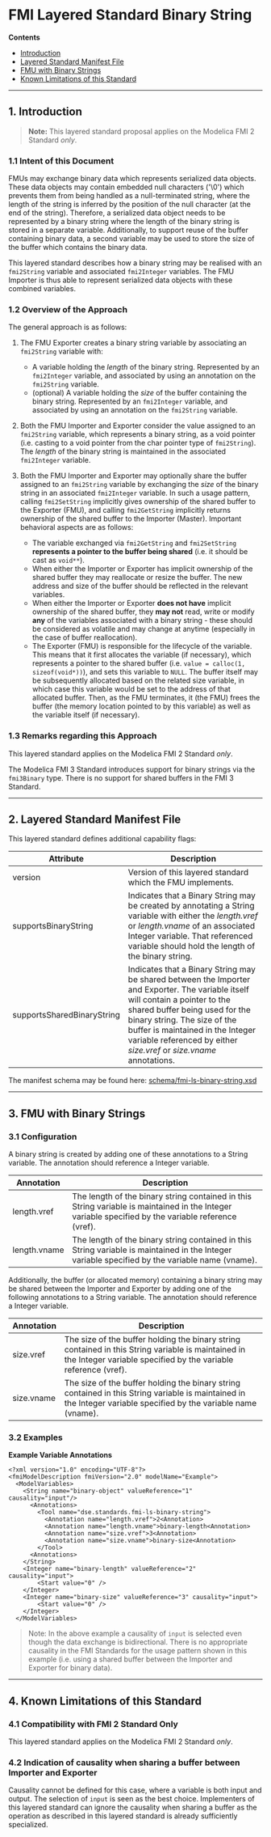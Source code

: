 <!--
SPDX-FileCopyrightText: 2023 Robert Bosch GmbH

SPDX-License-Identifier: Apache-2.0
-->

# FMI Layered Standard Binary String


__Contents__
- [Introduction](#introduction)
- [Layered Standard Manifest File](#manifest)
- [FMU with Binary Strings](#binary_string)
- [Known Limitations of this Standard](#limitations)

---

<a name="introduction"></a>

## 1. Introduction

> **Note:** This layered standard proposal applies on the Modelica FMI 2 Standard _only_.


### 1.1 Intent of this Document

FMUs may exchange binary data which represents serialized data objects. These data objects may contain embedded null characters ('\0') which prevents them from being handled as a null-terminated string, where the length of the string is inferred by the position of the null character (at the end of the string). Therefore, a serialized data object needs to be represented by a binary string where the length of the binary string is stored in a separate variable. Additionally, to support reuse of the buffer containing binary data, a second variable may be used to store the size of the buffer which contains the binary data.

This layered standard describes how a binary string may be realised with an `fmi2String` variable and associated `fmi2Integer` variables. The FMU Importer is thus able to represent serialized data objects with these combined variables.


### 1.2 Overview of the Approach

The general approach is as follows:

1. The FMU Exporter creates a binary string variable by associating an `fmi2String` variable with:
    * A variable holding the _length_ of the binary string. Represented by an `fmi2Integer` variable, and associated by using an annotation on the `fmi2String` variable.
    * (optional) A variable holding the _size_ of the buffer containing the binary string. Represented by an `fmi2Integer` variable, and associated by using an annotation on the `fmi2String` variable.

2. Both the FMU Importer and Exporter consider the value assigned to an `fmi2String` variable, which represents a binary string, as a void pointer (i.e. casting to a void pointer from the char pointer type of `fmi2String`). The _length_ of the binary string is maintained in the associated `fmi2Integer` variable.

3. Both the FMU Importer and Exporter may optionally share the buffer assigned to an `fmi2String` variable by exchanging the _size_ of the binary string in an associated `fmi2Integer` variable. In such a usage pattern, calling `fmi2SetString` implicitly gives ownership of the shared buffer to the Exporter (FMU), and calling `fmi2GetString` implicitly returns ownership of the shared buffer to the Importer (Master). Important behavioral aspects are as follows:
    * The variable exchanged via `fmi2GetString` and `fmi2SetString` **represents a pointer to the buffer being shared** (i.e. it should be cast as `void**`).
    * When either the Importer or Exporter has implicit ownership of the shared buffer they may reallocate or resize the buffer. The new address and size of the buffer should be reflected in the relevant variables.
    * When either the Importer or Exporter __does not have__ implicit ownership of the shared buffer, they __may not__ read, write or modify __any__ of the variables associated with a binary string - these should be considered as volatile and may change at anytime (especially in the case of buffer reallocation).
    * The Exporter (FMU) is responsible for the lifecycle of the variable. This means that it first allocates the variable (if necessary), which represents a pointer to the shared buffer (i.e. `value = calloc(1, sizeof(void*))`), and sets this variable to `NULL`. The buffer itself may be subsequently allocated based on the related size variable, in which case this variable would be set to the address of that allocated buffer. Then, as the FMU terminates, it (the FMU) frees the buffer (the memory location pointed to by this variable) as well as the variable itself (if necessary).


### 1.3 Remarks regarding this Approach

This layered standard applies on the Modelica FMI 2 Standard _only_.

The Modelica FMI 3 Standard introduces support for binary strings via the `fmi3Binary` type. There is no support for shared buffers in the FMI 3 Standard.



---
<a name="manifest"></a>

## 2. Layered Standard Manifest File

This layered standard defines additional capability flags:


| Attribute   | Description |
| ----------- | ----------- |
| version | Version of this layered standard which the FMU implements. |
| supportsBinaryString | Indicates that a Binary String may be created by annotating a String variable with either the _length.vref_ or _length.vname_ of an associated Integer variable. That referenced variable should hold the length of the binary string. |
| supportsSharedBinaryString | Indicates that a Binary String may be shared between the Importer and Exporter. The variable itself will contain a pointer to the shared buffer being used for the binary string. The size of the buffer is maintained in the Integer variable referenced by either _size.vref_ or _size.vname_ annotations. |


The manifest schema may be found here: [schema/fmi-ls-binary-string.xsd](schema/fmi-ls-binary-string.xsd)



---
<a name="binary_string"></a>

## 3. FMU with Binary Strings

### 3.1 Configuration

A binary string is created by adding one of these annotations to a String variable. The annotation should reference a Integer variable.

| Annotation   | Description |
| ----------- | ----------- |
| length.vref | The length of the binary string contained in this String variable is maintained in the Integer variable specified by the variable reference (vref). |
| length.vname | The length of the binary string contained in this String variable is maintained in the Integer variable specified by the variable name (vname). |


Additionally, the buffer (or allocated memory) containing a binary string may be shared between the Importer and Exporter by adding one of the following annotations to a String variable. The annotation should reference a Integer variable.

| Annotation   | Description |
| ----------- | ----------- |
| size.vref | The size of the buffer holding the binary string contained in this String variable is maintained in the Integer variable specified by the variable reference (vref). |
| size.vname | The size of the buffer holding the binary string contained in this String variable is maintained in the Integer variable specified by the variable name (vname). |


### 3.2 Examples

__Example Variable Annotations__

```
<?xml version="1.0" encoding="UTF-8"?>
<fmiModelDescription fmiVersion="2.0" modelName="Example">
  <ModelVariables>
    <String name="binary-object" valueReference="1" causality="input"/>
      <Annotations>
        <Tool name="dse.standards.fmi-ls-binary-string">
          <Annotation name="length.vref">2<Annotation>
          <Annotation name="length.vname">binary-length<Annotation>
          <Annotation name="size.vref">3<Annotation>
          <Annotation name="size.vname">binary-size<Annotation>
        </Tool>
      <Annotations>
    </String>
    <Integer name="binary-length" valueReference="2" causality="input">
        <Start value="0" />
    </Integer>
    <Integer name="binary-size" valueReference="3" causality="input">
        <Start value="0" />
    </Integer>
  </ModelVariables>
```

> Note: In the above example a causality of `input` is selected even though the data exchange is bidirectional. There is no appropriate causality in the FMI Standards for the usage pattern shown in this example (i.e. using a shared buffer between the Importer and Exporter for binary data).


---
<a name="limitations"></a>

## 4. Known Limitations of this Standard

### 4.1 Compatibility with FMI 2 Standard Only

This layered standard applies on the Modelica FMI 2 Standard _only_.


### 4.2 Indication of causality when sharing a buffer between Importer and Exporter

Causality cannot be defined for this case, where a variable is both input and output. The selection of `input` is seen as the best choice. Implementers of this layered standard can ignore the causality when sharing a buffer as the operation as described in this layered standard is already sufficiently specialized.
